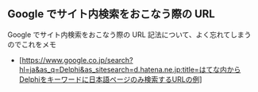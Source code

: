 ## Google でサイト内検索をおこなう際の URL

Google でサイト内検索をおこなう際の URL 記法について、よく忘れてしまうのでこれをメモ
* [https://www.google.co.jp/search?hl=ja&as_q=Delphi&as_sitesearch=d.hatena.ne.jp:title=はてな内からDelphiをキーワードに日本語ページのみ検索するURLの例]

